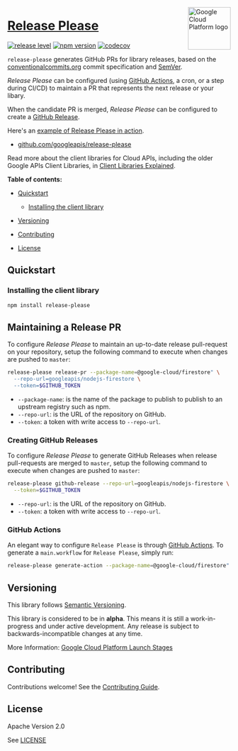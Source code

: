 [//]: # "This README.md file is auto-generated, all changes to this file will be lost."
[//]: # "To regenerate it, use `python -m synthtool`."
<img src="https://avatars2.githubusercontent.com/u/2810941?v=3&s=96" alt="Google Cloud Platform logo" title="Google Cloud Platform" align="right" height="96" width="96"/>

# [Release Please](https://github.com/googleapis/release-please)


[![release level](https://img.shields.io/badge/release%20level-alpha-orange.svg?style=flat)](https://cloud.google.com/terms/launch-stages)
[![npm version](https://img.shields.io/npm/v/release-please.svg)](https://www.npmjs.org/package/release-please)
[![codecov](https://img.shields.io/codecov/c/github/googleapis/release-please/master.svg?style=flat)](https://codecov.io/gh/googleapis/release-please)




`release-please` generates GitHub PRs for library releases, based on the
[conventionalcommits.org](https://www.conventionalcommits.org) commit
specification and [SemVer](https://semver.org/).

_Release Please_ can be configured (using [GitHub Actions](https://github.com/features/actions),
a cron, or a step during CI/CD) to maintain a PR that represents the next release
or your libary.

When the candidate PR is merged, _Release Please_ can be configured to create
a [GitHub Release](https://help.github.com/en/articles/creating-releases).

Here's an [example of Release Please in action](https://github.com/googleapis/nodejs-logging/pull/487).




* [github.com/googleapis/release-please](https://github.com/googleapis/release-please)

Read more about the client libraries for Cloud APIs, including the older
Google APIs Client Libraries, in [Client Libraries Explained][explained].

[explained]: https://cloud.google.com/apis/docs/client-libraries-explained

**Table of contents:**


* [Quickstart](#quickstart)

  * [Installing the client library](#installing-the-client-library)


* [Versioning](#versioning)
* [Contributing](#contributing)
* [License](#license)

## Quickstart

### Installing the client library

```bash
npm install release-please
```

## Maintaining a Release PR

To configure _Release Please_ to maintain an up-to-date release
pull-request on your repository, setup the following command to execute
when changes are pushed to `master`:

```bash
release-please release-pr --package-name=@google-cloud/firestore" \
  --repo-url=googleapis/nodejs-firestore \
  --token=$GITHUB_TOKEN
```

* `--package-name`: is the name of the package to publish to publish to
  an upstream registry such as npm.
* `--repo-url`: is the URL of the repository on GitHub.
* `--token`: a token with write access to `--repo-url`.

### Creating GitHub Releases

To configure _Release Please_ to generate GitHub Releases when release
pull-requests are merged to `master`, setup the following command to
execute when changes are pushed to `master`:

```bash
release-please github-release --repo-url=googleapis/nodejs-firestore \
  --token=$GITHUB_TOKEN
```

* `--repo-url`: is the URL of the repository on GitHub.
* `--token`: a token with write access to `--repo-url`.

### GitHub Actions

An elegant way to configure `Release Please` is through 
[GitHub Actions](https://github.com/features/actions). To generate a
`main.workflow` for `Release Please`, simply run:

```bash
release-please generate-action --package-name=@google-cloud/firestore"
```



## Versioning

This library follows [Semantic Versioning](http://semver.org/).




This library is considered to be in **alpha**. This means it is still a
work-in-progress and under active development. Any release is subject to
backwards-incompatible changes at any time.



More Information: [Google Cloud Platform Launch Stages][launch_stages]

[launch_stages]: https://cloud.google.com/terms/launch-stages

## Contributing

Contributions welcome! See the [Contributing Guide](https://github.com/googleapis/release-please/blob/master/CONTRIBUTING.md).

## License

Apache Version 2.0

See [LICENSE](https://github.com/googleapis/release-please/blob/master/LICENSE)



[shell_img]: https://gstatic.com/cloudssh/images/open-btn.png
[projects]: https://console.cloud.google.com/project
[billing]: https://support.google.com/cloud/answer/6293499#enable-billing

[auth]: https://cloud.google.com/docs/authentication/getting-started